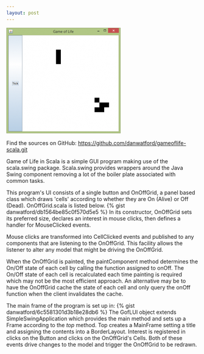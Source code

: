 ```yaml
---
layout: post
---
```

![](/images/GameOfLifeApp-300x277.png)

Find the sources on GitHub: <a href="https://github.com/danwatford/gameoflife-scala.git">https://github.com/danwatford/gameoflife-scala.git</a>

Game of Life in Scala is a simple GUI program making use of the scala.swing package. Scala.swing provides wrappers around the Java Swing component removing a lot of the boiler plate associated with common tasks.

This program's UI consists of a single button and OnOffGrid, a panel based class which draws 'cells' according to whether they are On (Alive) or Off (Dead). OnOffGrid.scala is listed below.
{% gist danwatford/db1564be85c0f570d5e5 %}
In its constructor, OnOffGrid sets its preferred size, declares an interest in mouse clicks, then defines a handler for MouseClicked events.

Mouse clicks are transformed into CellClicked events and published to any components that are listening to the OnOffGrid. This facility allows the listener to alter any model that might be driving the OnOffGrid.

When the OnOffGrid is painted, the paintComponent method determines the On/Off state of each cell by calling the function assigned to onOff. The On/Off state of each cell is recalculated each time painting is required which may not be the most efficient approach. An alternative may be to have the OnOffGrid cache the state of each cell and only query the onOff function when the client invalidates the cache.

The main frame of the program is set up in:
{% gist danwatford/6c5581301d3b18e28db6 %}
The GofLUI object extends SimpleSwingApplication which provides the main method and sets up a Frame according to the <em>top</em> method. Top creates a MainFrame setting a title and assigning the contents into a BorderLayout. Interest is registered in clicks on the Button and clicks on the OnOffGrid's Cells. Both of these events drive changes to the model and trigger the OnOffGrid to be redrawn.
